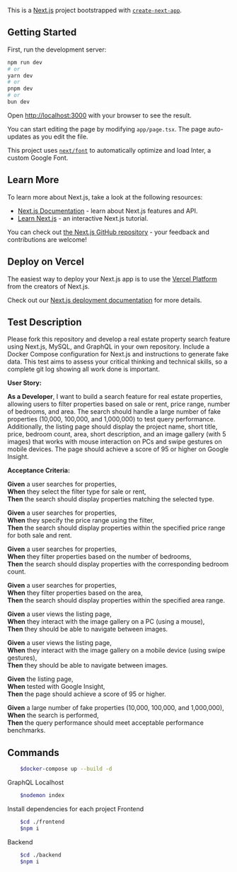 This is a [Next.js](https://nextjs.org/) project bootstrapped with [`create-next-app`](https://github.com/vercel/next.js/tree/canary/packages/create-next-app).

## Getting Started

First, run the development server:

```bash
npm run dev
# or
yarn dev
# or
pnpm dev
# or
bun dev
```

Open [http://localhost:3000](http://localhost:3000) with your browser to see the result.

You can start editing the page by modifying `app/page.tsx`. The page auto-updates as you edit the file.

This project uses [`next/font`](https://nextjs.org/docs/basic-features/font-optimization) to automatically optimize and load Inter, a custom Google Font.

## Learn More

To learn more about Next.js, take a look at the following resources:

- [Next.js Documentation](https://nextjs.org/docs) - learn about Next.js features and API.
- [Learn Next.js](https://nextjs.org/learn) - an interactive Next.js tutorial.

You can check out [the Next.js GitHub repository](https://github.com/vercel/next.js/) - your feedback and contributions are welcome!

## Deploy on Vercel

The easiest way to deploy your Next.js app is to use the [Vercel Platform](https://vercel.com/new?utm_medium=default-template&filter=next.js&utm_source=create-next-app&utm_campaign=create-next-app-readme) from the creators of Next.js.

Check out our [Next.js deployment documentation](https://nextjs.org/docs/deployment) for more details.

## Test Description

Please fork this repository and develop a real estate property search feature using Next.js, MySQL, and GraphQL in your own repository. Include a Docker Compose configuration for Next.js and instructions to generate fake data. This test aims to assess your critical thinking and technical skills, so a complete git log showing all work done is important.

**User Story:**  

**As a Developer**, I want to build a search feature for real estate properties, allowing users to filter properties based on sale or rent, price range, number of bedrooms, and area. The search should handle a large number of fake properties (10,000, 100,000, and 1,000,000) to test query performance. Additionally, the listing page should display the project name, short title, price, bedroom count, area, short description, and an image gallery (with 5 images) that works with mouse interaction on PCs and swipe gestures on mobile devices. The page should achieve a score of 95 or higher on Google Insight.

**Acceptance Criteria:**

**Given** a user searches for properties,  
**When** they select the filter type for sale or rent,  
**Then** the search should display properties matching the selected type.  

**Given** a user searches for properties,  
**When** they specify the price range using the filter,  
**Then** the search should display properties within the specified price range for both sale and rent.  

**Given** a user searches for properties,  
**When** they filter properties based on the number of bedrooms,  
**Then** the search should display properties with the corresponding bedroom count.  

**Given** a user searches for properties,  
**When** they filter properties based on the area,  
**Then** the search should display properties within the specified area range.  

**Given** a user views the listing page,  
**When** they interact with the image gallery on a PC (using a mouse),  
**Then** they should be able to navigate between images.  

**Given** a user views the listing page,  
**When** they interact with the image gallery on a mobile device (using swipe gestures),  
**Then** they should be able to navigate between images.

**Given** the listing page,  
**When** tested with Google Insight,  
**Then** the page should achieve a score of 95 or higher.  

**Given** a large number of fake properties (10,000, 100,000, and 1,000,000),  
**When** the search is performed,  
**Then** the query performance should meet acceptable performance benchmarks.  

## Commands

```bash 
    $docker-compose up --build -d
```

GraphQL Localhost
    
```bash 
    $nodemon index
```

Install dependencies for each project
Frontend
```bash
    $cd ./frontend
    $npm i
```

Backend
```bash
    $cd ./backend
    $npm i
``` 



